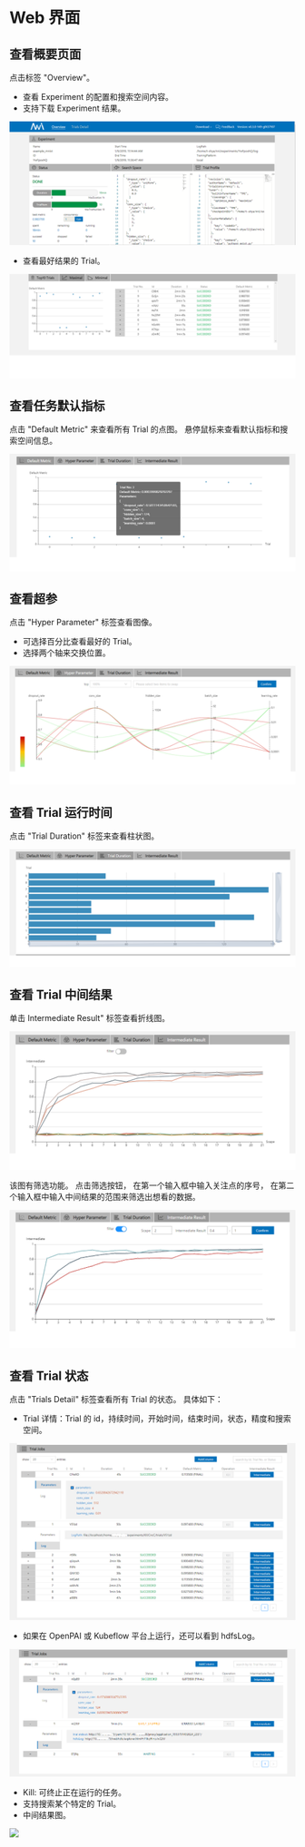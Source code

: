 # Web 界面

## 查看概要页面

点击标签 "Overview"。

* 查看 Experiment 的配置和搜索空间内容。
* 支持下载 Experiment 结果。

![](../img/webui-img/over1.png)

* 查看最好结果的 Trial。

![](../img/webui-img/over2.png)

## 查看任务默认指标

点击 "Default Metric" 来查看所有 Trial 的点图。 悬停鼠标来查看默认指标和搜索空间信息。

![](../img/accuracy.png)

## 查看超参

点击 "Hyper Parameter" 标签查看图像。

* 可选择百分比查看最好的 Trial。
* 选择两个轴来交换位置。

![](../img/hyperPara.png)

## 查看 Trial 运行时间

点击 "Trial Duration" 标签来查看柱状图。

![](../img/trial_duration.png)

## 查看 Trial 中间结果

单击 Intermediate Result" 标签查看折线图。

![](../img/webui-img/trials_intermeidate.png)

该图有筛选功能。 点击筛选按钮， 在第一个输入框中输入关注点的序号， 在第二个输入框中输入中间结果的范围来筛选出想看的数据。

![](../img/webui-img/filter_intermediate.png)

## 查看 Trial 状态

点击 "Trials Detail" 标签查看所有 Trial 的状态。 具体如下：

* Trial 详情：Trial 的 id，持续时间，开始时间，结束时间，状态，精度和搜索空间。

![](../img/webui-img/detail-local.png)

* 如果在 OpenPAI 或 Kubeflow 平台上运行，还可以看到 hdfsLog。

![](../img/webui-img/detail-pai.png)

* Kill: 可终止正在运行的任务。
* 支持搜索某个特定的 Trial。
* 中间结果图。

![](../img/intermediate.png)